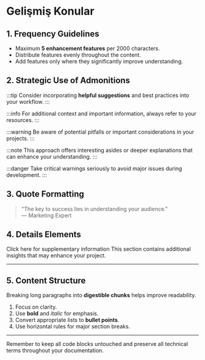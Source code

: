 # Gelişmiş Konular

## 1. Frequency Guidelines

- Maximum **5 enhancement features** per 2000 characters.
- Distribute features evenly throughout the content.
- Add features only where they significantly improve understanding.

## 2. Strategic Use of Admonitions

:::tip 
Consider incorporating **helpful suggestions** and best practices into your workflow.
:::

:::info 
For additional context and important information, always refer to your resources.
:::

:::warning 
Be aware of potential pitfalls or important considerations in your projects.
:::

:::note 
This approach offers interesting asides or deeper explanations that can enhance your understanding.
:::

:::danger 
Take critical warnings seriously to avoid major issues during development.
:::

## 3. Quote Formatting

> "The key to success lies in understanding your audience."  
> — Marketing Expert

## 4. Details Elements


Click here for supplementary information
This section contains additional insights that may enhance your project.


---

## 5. Content Structure

Breaking long paragraphs into **digestible chunks** helps improve readability.

1. Focus on clarity.
2. Use **bold** and *italic* for emphasis.
3. Convert appropriate lists to **bullet points**.
4. Use horizontal rules for major section breaks.

--- 

Remember to keep all code blocks untouched and preserve all technical terms throughout your documentation.